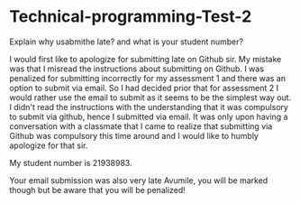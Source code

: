 # Technical-programming-Test-2
Explain why usabmithe late? and what is your student number?

I would first like to apologize for submitting late on Github sir. My mistake was that I misread the instructions about submitting on Github. I was penalized for submitting incorrectly for my assessment 1 and there was an option to submit via email. So I had decided prior that for assessment 2 I would rather use the email to submit as it seems to be the simplest way out. I didn't read the instructions with the understanding that it was compulsory to submit via github, hence I submitted via email. It was only upon having a conversation with a classmate that I came to realize that submitting via Github was compulsory this time around and I would like to humbly apologize for that sir.

My student number is 21938983.

Your email submission was also very late Avumile, you will be marked though but be aware that you will be penalized!
